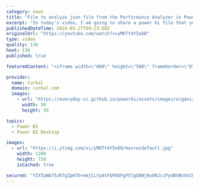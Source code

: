 ```yaml
---
category: news
title: "File to analyze json file from the Performance Analyzer in Power BI (part 2)"
excerpt: "In today's video, I am going to share a power bi file that you can use to analyze the json file that you get as an output from the Power BI Performance Analyzer. #curbal #powerbi  To get the file, go to curbal.com - Download center and Membership downloads.  Here you can download all the pbix files:"
publishedDateTime: 2019-05-27T09:23:58Z
originalUrl: "https://youtube.com/watch?v=yMKTt4Y5o60"
type: video
quality: 136
heat: 136
published: true

featuredContent: "<iframe width=\"800\" height=\"500\" frameborder=\"0\" src=\"https://www.youtube.com/embed/yMKTt4Y5o60\" allow=\"accelerometer; autoplay; encrypted-media; gyroscope; picture-in-picture\" allowfullscreen></iframe>"

provider:
  name: Curbal
  domain: curbal.com
  images:
    - url: "https://everyday-cc.github.io/powerbi/assets/images/organizations/curbal.com-50x50.jpg"
      width: 50
      height: 50

topics:
  - Power BI
  - Power BI Desktop

images:
  - url: "https://i.ytimg.com/vi/yMKTt4Y5o60/maxresdefault.jpg"
    width: 1280
    height: 720
    isCached: true

secured: "YIXTpWA75zR7gZp6TE+emjCLYyAtFQPAOFgPSlgQ8Wj0u0NJccPyUBVBoVeIhQKKfmMfTzcrYmspXrjiGUHgI2R1UXw0KwpG/9WH/GlZtwRzvB96xMPER6jWsvgdOc7J6M1i/msbC7FEmdJ1Ud+VmvtNB74T/uvA3WFfgh2JLPbtCbq5cHFAfHX/MIH8fQWBv7xidr0j2t3DzK6T9JuNTdSV2M9E3FpHgU48axjDi51iOgBvOU5DLFNL1ZSfSnOk2fnVHVucCzSGuusAwgRguEcUzbsIRKsP49OxrKTbZJl8kmlXcTvmEx7ZMGLyFJKLpbEjkdFTjvrMkNkxIiv/Pwhesc9dLK77x1X2WORlKL5di2K8rlIU4MW/8ROYhnBG9fbQPF+fCozmbaPZR8ZYABBeqw6Ov0FPERltgVmaqDn7RY+GMfnJrRQ6V3TNXySm;7sSa0u/t4HeVjN1zF8cIqw=="
---
```


